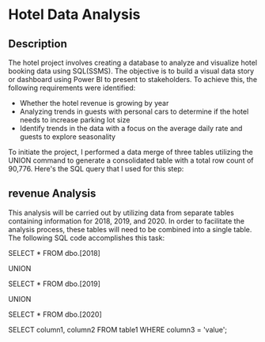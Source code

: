 # Hotel Data Analysis

## Description

The hotel project involves creating a database to analyze and visualize hotel booking data using SQL(SSMS). The objective is to build a visual data story or dashboard using Power BI to present to stakeholders. To achieve this, the following requirements were identified:

* Whether the hotel revenue is growing by year
* Analyzing trends in guests with personal cars to determine if the hotel needs to increase parking lot size
* Identify trends in the data with a focus on the average daily rate and guests to explore seasonality


To initiate the project, I performed a data merge of three tables utilizing the UNION command to generate a consolidated table with a total row count of 90,776. Here's the SQL query that I used for this step:


## revenue Analysis

This analysis will be carried out by utilizing data from separate tables containing information for 2018, 2019, and 2020. In order to facilitate the analysis process, these tables will need to be combined into a single table. The following SQL code accomplishes this task:


SELECT * FROM dbo.[2018]

UNION

SELECT * FROM dbo.[2019]

UNION

SELECT * FROM dbo.[2020]

SELECT column1, column2
FROM table1
WHERE column3 = 'value';


